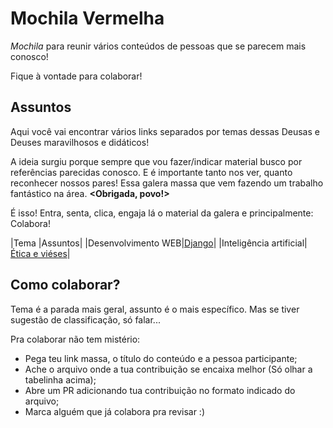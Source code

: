 # Mochila Vermelha

*Mochila* para reunir vários conteúdos de pessoas que se parecem mais conosco!

Fique à vontade para colaborar!

## Assuntos

Aqui você vai encontrar vários links separados por temas dessas Deusas e Deuses maravilhosos e didáticos!

A ideia surgiu porque sempre que vou fazer/indicar material busco por referências parecidas conosco.
E é importante tanto nos ver, quanto reconhecer nossos pares! 
Essa galera massa que vem fazendo um trabalho fantástico na área. **<Obrigada, povo!>**

É isso! Entra, senta, clica, engaja lá o material da galera e principalmente: Colabora!

|Tema |Assuntos|
|Desenvolvimento WEB|[Django](./pages/django.html)|
|Inteligência artificial|[Ética e viéses](./pages/aprendizagem_maquina.html)|


## Como colaborar?

Tema é a parada mais geral, assunto é o mais específico. 
Mas se tiver sugestão de classificação, só falar...

Pra colaborar não tem mistério:
- Pega teu link massa, o título do conteúdo e a pessoa participante;
- Ache o arquivo onde a tua contribuição se encaixa melhor (Só olhar a tabelinha acima);
- Abre um PR adicionando tua contribuição no formato indicado do arquivo;
- Marca alguém que já colabora pra revisar :)
